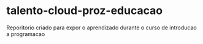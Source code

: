 # talento-cloud-proz-educacao
Reporitorio criado para expor o aprendizado durante o curso de introducao a programacao
